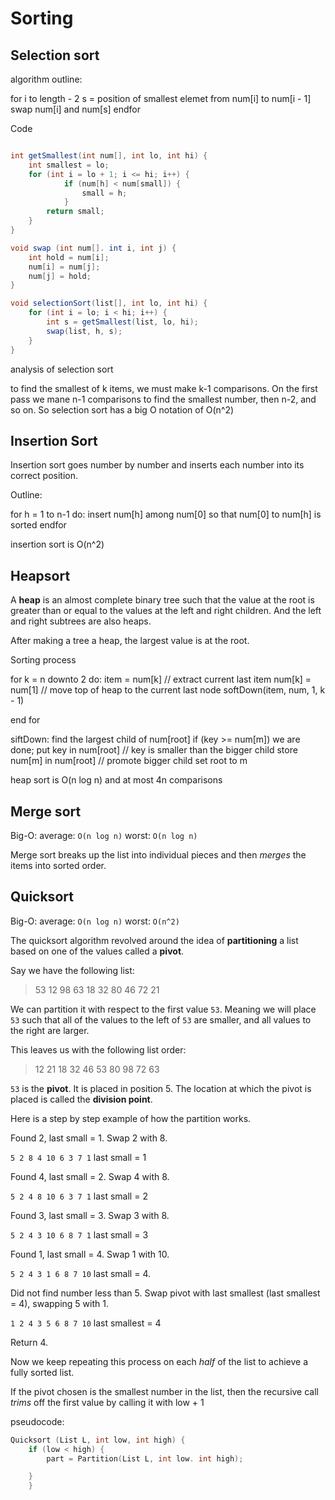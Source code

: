 # Sorting

## Selection sort

algorithm outline:

for i to length - 2
	s = position of smallest elemet from num[i] to num[i - 1]
	swap num[i] and num[s]
endfor

Code

```java

int getSmallest(int num[], int lo, int hi) {
	int smallest = lo;
	for (int i = lo + 1; i <= hi; i++) {
			if (num[h] < num[small]) {
				small = h;
			}
		return small;
	}
}

void swap (int num[]. int i, int j) {
	int hold = num[i];
	num[i] = num[j];
	num[j] = hold;
}

void selectionSort(list[], int lo, int hi) {
	for (int i = lo; i < hi; i++) {
		int s = getSmallest(list, lo, hi);
		swap(list, h, s);
	}
}
```

analysis of selection sort

to find the smallest of k items, we must make k-1 comparisons. On the first pass we mane n-1 comparisons to find the smallest number, then n-2, and so on. So selection sort has a big O notation of O(n^2)

## Insertion Sort

Insertion sort goes number by number and inserts each number into its correct position.

Outline:

for h = 1 to n-1 do:
	insert num[h] among num[0] so that num[0] to num[h] is sorted
endfor

insertion sort is O(n^2)

## Heapsort

A **heap** is an almost complete binary tree such that the value at the root is greater than or equal to the values at the left and right children. And the left and right subtrees are also heaps.

After making a tree a heap, the largest value is at the root.

Sorting process

for k = n downto 2 do:
	item = num[k] // extract current last item
	num[k] = num[1] // move top of heap to the current last node
	softDown(item, num, 1, k - 1)

end for

siftDown:
	find the largest child of num[root]
	if (key >= num[m]) we are done; put key in num[root]
	// key is smaller than the bigger child
	store num[m] in num[root] // promote bigger child
	set root to m

heap sort is O(n log n) and at most 4n comparisons

## Merge sort

Big-O: average: `O(n log n)` worst: `O(n log n)`

Merge sort breaks up the list into individual pieces and then _merges_ the items into sorted order.

## Quicksort

Big-O: average: `O(n log n)` worst: `O(n^2)`

The quicksort algorithm revolved around the idea of **partitioning** a list based on one of the values called a **pivot**.

Say we have the following list:

> 53 12 98 63 18 32 80 46 72 21

We can partition it with respect to the first value `53`. Meaning we will place `53` such that all of the values to the left of `53` are smaller, and all values to the right are larger.

This leaves us with the following list order:

> 12 21 18 32 46 53 80 98 72 63

`53` is the **pivot**. It is placed in position 5. The location at which the pivot is placed is called the **division point**.

Here is a step by step example of how the partition works.

Found 2, last small = 1. Swap 2 with 8.

`5 2 8 4 10 6 3 7 1` last small = 1

Found 4, last small = 2. Swap 4 with 8.

`5 2 4 8 10 6 3 7 1` last small = 2

Found 3, last small = 3. Swap 3 with 8.

`5 2 4 3 10 6 8 7 1` last small = 3

Found 1, last small = 4. Swap 1 with 10.

`5 2 4 3 1 6 8 7 10` last small = 4.

Did not find number less than 5. Swap pivot with last smallest (last smallest = 4), swapping 5 with 1.

`1 2 4 3 5 6 8 7 10` last smallest = 4

Return 4.

Now we keep repeating this process on each _half_ of the list to achieve a fully sorted list.

If the pivot chosen is the smallest number in the list, then the recursive call _trims_ off the first value by calling it with low + 1

pseudocode:

```c
Quicksort (List L, int low, int high) {
	if (low < high) {
		part = Partition(List L, int low. int high);

	}
	}
```
